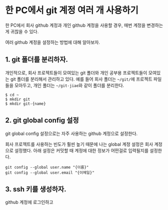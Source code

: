# 한 PC에서 git 계정 여러 개 사용하기

한 PC에서 회사 github 계정과 개인 github 계정을 사용할 경우, 매번 계정을 변경하는게 귀찮을 수 있다.

여러 github 계정을 설정하는 방법에 대해 알아보자.

## 1. git 폴더를 분리하자.

개인적으로, 회사 프로젝트들이 모여있는 git 폴더와 개인 공부용 프로젝트들이 모여있는 git 폴더를 분리해서 관리하고 있다.
예를 들어 회사 폴더는 `~/git/`에 프로젝트 파일들을 모아두고, 개인 폴더는 `~/git-jiae`와 같이 폴더를 분리한다.

```
$ cd ~
$ mkdir git
$ mkdir git-{name}
```

## 2. git global config 설정

git global config 설정으로는 자주 사용하는 github 계정으로 설정한다.

회사 프로젝트를 사용하는 빈도가 훨씬 높기 때문에 나는 global 계정 설정은 회사 계정으로 설정했다. 아래 설정은 커밋할 때 계정에 대한 정보가 어떤걸로 입력될지를 설정한다.

```
git config --global user.name "{이름}"
git config --global user.email "{이메일}"
```

## 3. ssh 키를 생성하자.

github 계정에 로그인하고 